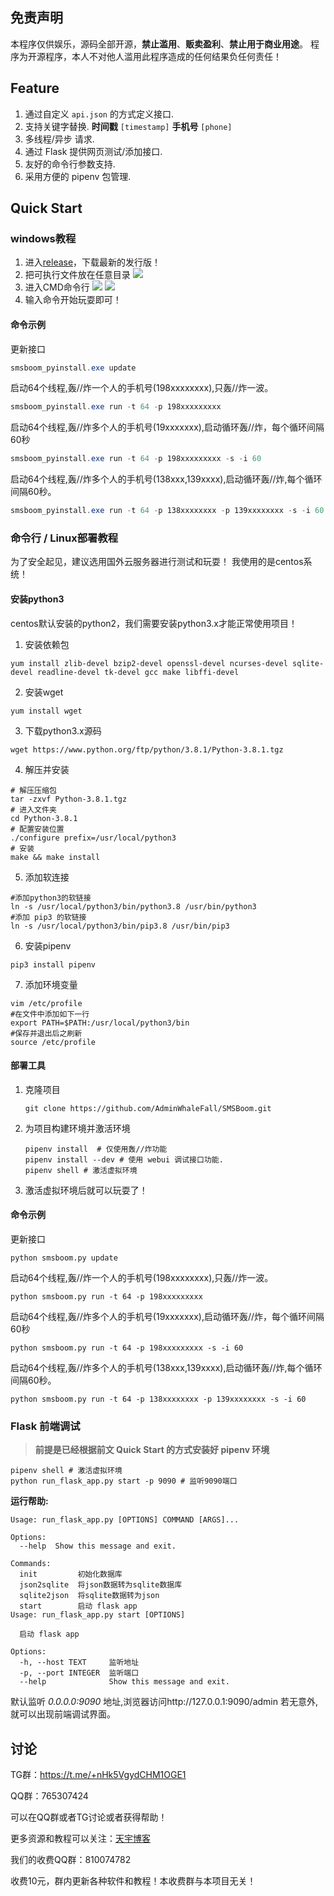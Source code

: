 ## 免责声明

本程序仅供娱乐，源码全部开源，**禁止滥用**、**贩卖盈利**、**禁止用于商业用途**。
程序为开源程序，本人不对他人滥用此程序造成的任何结果负任何责任！

## Feature

1. 通过自定义 `api.json` 的方式定义接口.  
2. 支持关键字替换. **时间戳** `[timestamp]` **手机号** `[phone]`  
3. 多线程/异步 请求.  
4. 通过 Flask 提供网页测试/添加接口.  
5. 友好的命令行参数支持.  
6. 采用方便的 pipenv 包管理.  

## Quick Start

### windows教程

1. 进入[release](https://github.com/52marvelous/SMSbomb/releases)，下载最新的发行版！
2. 把可执行文件放在任意目录
   ![](https://s2.loli.net/2022/05/19/rawI5xCA3RGmMiy.png)
3. 进入CMD命令行
   ![](https://s2.loli.net/2022/05/19/JZTm1ekX8n3wzqA.png)
   ![](https://s2.loli.net/2022/05/19/UL1OQuVl8S2tF6e.png)
4. 输入命令开始玩耍即可！

#### 命令示例

更新接口

```powershell
smsboom_pyinstall.exe update
```

启动64个线程,轰//炸一个人的手机号(198xxxxxxxx),只轰//炸一波。

```powershell
smsboom_pyinstall.exe run -t 64 -p 198xxxxxxxxx
```

启动64个线程,轰//炸多个人的手机号(19xxxxxxx),启动循环轰//炸，每个循环间隔60秒

```powershell
smsboom_pyinstall.exe run -t 64 -p 198xxxxxxxxx -s -i 60
```

启动64个线程,轰//炸多个人的手机号(138xxx,139xxxx),启动循环轰//炸,每个循环间隔60秒。

```powershell
smsboom_pyinstall.exe run -t 64 -p 138xxxxxxxx -p 139xxxxxxxx -s -i 60
```

### 命令行 / Linux部署教程

为了安全起见，建议选用国外云服务器进行测试和玩耍！
我使用的是centos系统！

#### 安装python3

centos默认安装的python2，我们需要安装python3.x才能正常使用项目！

1. 安装依赖包

```shell
yum install zlib-devel bzip2-devel openssl-devel ncurses-devel sqlite-devel readline-devel tk-devel gcc make libffi-devel
```

2. 安装wget

```shell
yum install wget
```

3. 下载python3.x源码

```shell
wget https://www.python.org/ftp/python/3.8.1/Python-3.8.1.tgz
```

4. 解压并安装

```shell
# 解压压缩包
tar -zxvf Python-3.8.1.tgz  
# 进入文件夹
cd Python-3.8.1
# 配置安装位置
./configure prefix=/usr/local/python3
# 安装
make && make install
```

5. 添加软连接

```shell
#添加python3的软链接 
ln -s /usr/local/python3/bin/python3.8 /usr/bin/python3 
#添加 pip3 的软链接 
ln -s /usr/local/python3/bin/pip3.8 /usr/bin/pip3
```

6. 安装pipenv

```shell
pip3 install pipenv
```

7. 添加环境变量

```shell
vim /etc/profile
#在文件中添加如下一行
export PATH=$PATH:/usr/local/python3/bin
#保存并退出后之刷新
source /etc/profile
```

#### 部署工具

1. 克隆项目

   ```shell
   git clone https://github.com/AdminWhaleFall/SMSBoom.git
   ```

2. 为项目构建环境并激活环境

   ```shell
   pipenv install  # 仅使用轰//炸功能
   pipenv install --dev # 使用 webui 调试接口功能.
   pipenv shell # 激活虚拟环境
   ```

3. 激活虚拟环境后就可以玩耍了！

#### 命令示例

更新接口

```shell
python smsboom.py update
```

启动64个线程,轰//炸一个人的手机号(198xxxxxxxx),只轰//炸一波。

```shell
python smsboom.py run -t 64 -p 198xxxxxxxxx
```

启动64个线程,轰//炸多个人的手机号(19xxxxxxx),启动循环轰//炸，每个循环间隔60秒

```shell
python smsboom.py run -t 64 -p 198xxxxxxxxx -s -i 60
```

启动64个线程,轰//炸多个人的手机号(138xxx,139xxxx),启动循环轰//炸,每个循环间隔60秒。

```shell
python smsboom.py run -t 64 -p 138xxxxxxxx -p 139xxxxxxxx -s -i 60
```

### Flask 前端调试

> **前提是已经根据前文 Quick Start 的方式安装好 pipenv 环境**

```shell
pipenv shell # 激活虚拟环境
python run_flask_app.py start -p 9090 # 监听9090端口
```

**运行帮助:**

```shell
Usage: run_flask_app.py [OPTIONS] COMMAND [ARGS]...

Options:
  --help  Show this message and exit.

Commands:
  init         初始化数据库
  json2sqlite  将json数据转为sqlite数据库
  sqlite2json  将sqlite数据转为json
  start        启动 flask app
Usage: run_flask_app.py start [OPTIONS]

  启动 flask app

Options:
  -h, --host TEXT     监听地址
  -p, --port INTEGER  监听端口
  --help              Show this message and exit.
```

默认监听 *0.0.0.0:9090* 地址,浏览器访问http://127.0.0.1:9090/admin 若无意外,就可以出现前端调试界面。

## 讨论

TG群：https://t.me/+nHk5VgydCHM1OGE1

QQ群：765307424

可以在QQ群或者TG讨论或者获得帮助！

更多资源和教程可以关注：[天宇博客](https://www.tingfengge.online/)

我们的收费QQ群：810074782

收费10元，群内更新各种软件和教程！本收费群与本项目无关！

